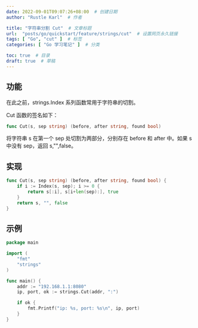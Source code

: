 ```yaml
---
date: 2022-09-01T09:07:26+08:00  # 创建日期
author: "Rustle Karl"  # 作者

title: "字符串分割 Cut"  # 文章标题
url:  "posts/go/quickstart/feature/strings/cut"  # 设置网页永久链接
tags: [ "Go", "cut" ]  # 标签
categories: [ "Go 学习笔记" ]  # 分类

toc: true  # 目录
draft: true  # 草稿
---
```


## 功能

在此之前，strings.Index 系列函数常用于字符串的切割。

Cut 函数的签名如下：

```go
func Cut(s, sep string) (before, after string, found bool)
```

将字符串 s 在第一个 sep 处切割为两部分，分别存在 before 和 after 中。如果 s 中没有 sep，返回 s,"",false。

## 实现

```go
func Cut(s, sep string) (before, after string, found bool) {
	if i := Index(s, sep); i >= 0 {
		return s[:i], s[i+len(sep):], true
	}
	return s, "", false
}
```

## 示例

```go
package main

import (
	"fmt"
	"strings"
)

func main() {
	addr := "192.168.1.1:8080"
	ip, port, ok := strings.Cut(addr, ":")

	if ok {
		fmt.Printf("ip: %s, port: %s\n", ip, port)
	}
}
```

```go

```
